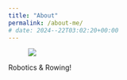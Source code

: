 ```yaml
---
title: "About"
permalink: /about-me/
# date: 2024--22T03:02:20+00:00
---
```


<figure>
<img src= "/assets/images/about-me-tri.PNG">
</figure>


Robotics & Rowing!
